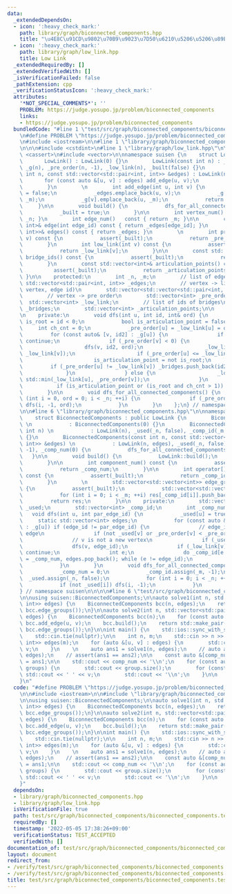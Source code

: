 ```yaml
---
data:
  _extendedDependsOn:
  - icon: ':heavy_check_mark:'
    path: library/graph/biconnected_components.hpp
    title: "\u4E8C\u91CD\u9802\u70B9\u9023\u7D50\u6210\u5206\u5206\u89E3"
  - icon: ':heavy_check_mark:'
    path: library/graph/low_link.hpp
    title: Low Link
  _extendedRequiredBy: []
  _extendedVerifiedWith: []
  _isVerificationFailed: false
  _pathExtension: cpp
  _verificationStatusIcon: ':heavy_check_mark:'
  attributes:
    '*NOT_SPECIAL_COMMENTS*': ''
    PROBLEM: https://judge.yosupo.jp/problem/biconnected_components
    links:
    - https://judge.yosupo.jp/problem/biconnected_components
  bundledCode: "#line 1 \"test/src/graph/biconnected_components/biconnected_components.test.cpp\"\
    \n#define PROBLEM \"https://judge.yosupo.jp/problem/biconnected_components\"\n\
    \n#include <iostream>\n\n#line 1 \"library/graph/biconnected_components.hpp\"\n\
    \n\n\n#include <cstdint>\n#line 1 \"library/graph/low_link.hpp\"\n\n\n\n#include\
    \ <cassert>\n#include <vector>\n\nnamespace suisen {\n    struct LowLink {\n \
    \       LowLink() : LowLink(0) {}\n        LowLink(const int n) : _n(n), _m(0),\
    \ _g(n), _pre_order(n, -1), _low_link(n), _built(false) {}\n        LowLink(const\
    \ int n, const std::vector<std::pair<int, int>> &edges) : LowLink(n) {\n     \
    \       for (const auto &[u, v] : edges) add_edge(u, v);\n            build();\n\
    \        }\n        \n        int add_edge(int u, int v) {\n            _built\
    \ = false;\n            _edges.emplace_back(u, v);\n            _g[u].emplace_back(v,\
    \ _m);\n            _g[v].emplace_back(u, _m);\n            return _m++;\n   \
    \     }\n\n        void build() {\n            dfs_for_all_connected_components();\n\
    \            _built = true;\n        }\n\n        int vertex_num() const { return\
    \ _n; }\n        int edge_num()   const { return _m; }\n\n        const std::pair<int,\
    \ int>& edge(int edge_id) const { return _edges[edge_id]; }\n        const std::vector<std::pair<int,\
    \ int>>& edges() const { return _edges; }\n        \n        int pre_order(int\
    \ v) const {\n            assert(_built);\n            return _pre_order[v];\n\
    \        }\n        int low_link(int v) const {\n            assert(_built);\n\
    \            return _low_link[v];\n        }\n\n        const std::vector<int>&\
    \ bridge_ids() const {\n            assert(_built);\n            return _bridges;\n\
    \        }\n        const std::vector<int>& articulation_points() const {\n  \
    \          assert(_built);\n            return _articulation_points;\n       \
    \ }\n\n    protected:\n        int _n, _m;\n        // list of edges\n       \
    \ std::vector<std::pair<int, int>> _edges;\n        // vertex -> list of (adjacent\
    \ vertex, edge id)\n        std::vector<std::vector<std::pair<int, int>>> _g;\n\
    \        // vertex -> pre order\n        std::vector<int> _pre_order;\n      \
    \  std::vector<int> _low_link;\n        // list of ids of bridges\n        std::vector<int>\
    \ _bridges;\n        std::vector<int> _articulation_points;\n\n        bool _built;\n\
    \n    private:\n        void dfs(int u, int id, int& ord) {\n            bool\
    \ is_root = id < 0;\n            bool is_articulation_point = false;\n       \
    \     int ch_cnt = 0;\n            _pre_order[u] = _low_link[u] = ord++;\n   \
    \         for (const auto& [v, id2] : _g[u]) {\n                if (id == id2)\
    \ continue;\n                if (_pre_order[v] < 0) {\n                    ++ch_cnt;\n\
    \                    dfs(v, id2, ord);\n                    _low_link[u] = std::min(_low_link[u],\
    \ _low_link[v]);\n                    if (_pre_order[u] <= _low_link[v]) {\n \
    \                       is_articulation_point = not is_root;\n               \
    \         if (_pre_order[u] != _low_link[v]) _bridges.push_back(id2);\n      \
    \              }\n                } else {\n                    _low_link[u] =\
    \ std::min(_low_link[u], _pre_order[v]);\n                }\n            }\n \
    \           if (is_articulation_point or (is_root and ch_cnt > 1)) _articulation_points.push_back(u);\n\
    \        }\n\n        void dfs_for_all_connected_components() {\n            for\
    \ (int i = 0, ord = 0; i < _n; ++i) {\n                if (_pre_order[i] < 0)\
    \ dfs(i, -1, ord);\n            }\n        }\n    };\n} // namespace suisen\n\n\
    \n\n#line 6 \"library/graph/biconnected_components.hpp\"\n\nnamespace suisen {\n\
    \    struct BiconnectedComponents : public LowLink {\n        BiconnectedComponents()\
    \ \n            : BiconnectedComponents(0) {}\n        BiconnectedComponents(const\
    \ int n) \n            : LowLink(n), _used(_n, false), _comp_id(_m, -1), _comp_num(0)\
    \ {}\n        BiconnectedComponents(const int n, const std::vector<std::pair<int,\
    \ int>> &edges) \n            : LowLink(n, edges), _used(_n, false), _comp_id(_m,\
    \ -1), _comp_num(0) {\n            dfs_for_all_connected_components();\n     \
    \   }\n\n        void build() {\n            LowLink::build();\n            dfs_for_all_connected_components();\n\
    \        }\n\n        int component_num() const {\n            assert(_built);\n\
    \            return _comp_num;\n        }\n\n        int operator[](int edge_id)\
    \ const {\n            assert(_built);\n            return _comp_id[edge_id];\n\
    \        }\n        \n        std::vector<std::vector<int>> edge_groups() const\
    \ {\n            assert(_built);\n            std::vector<std::vector<int>> res(component_num());\n\
    \            for (int i = 0; i < _m; ++i) res[_comp_id[i]].push_back(i);\n   \
    \         return res;\n        }\n\n    private:\n        std::vector<int8_t>\
    \ _used;\n        std::vector<int> _comp_id;\n        int _comp_num;\n\n     \
    \   void dfs(int u, int par_edge_id) {\n            _used[u] = true;\n       \
    \     static std::vector<int> edges;\n            for (const auto &[v, edge_id]\
    \ : _g[u]) if (edge_id != par_edge_id) {\n                // edge_id is a new\
    \ edge\n                if (not _used[v] or _pre_order[v] < _pre_order[u]) edges.push_back(edge_id);\n\
    \                // v is not a new vertex\n                if (_used[v]) continue;\n\
    \                dfs(v, edge_id);\n                if (_low_link[v] < _pre_order[u])\
    \ continue;\n                int e;\n                do _comp_id[e = edges.back()]\
    \ = _comp_num, edges.pop_back(); while (e != edge_id);\n                _comp_num++;\n\
    \            }\n        }\n        void dfs_for_all_connected_components() {\n\
    \            _comp_num = 0;\n            _comp_id.assign(_m, -1);\n          \
    \  _used.assign(_n, false);\n            for (int i = 0; i < _n; ++i) {\n    \
    \            if (not _used[i]) dfs(i, -1);\n            }\n        }\n    };\n\
    } // namespace suisen\n\n\n\n#line 6 \"test/src/graph/biconnected_components/biconnected_components.test.cpp\"\
    \n\nusing suisen::BiconnectedComponents;\n\nauto solve1(int n, std::vector<std::pair<int,\
    \ int>> edges) {\n    BiconnectedComponents bcc(n, edges);\n    return std::make_pair(bcc.component_num(),\
    \ bcc.edge_groups());\n}\n\nauto solve2(int n, std::vector<std::pair<int, int>>\
    \ edges) {\n    BiconnectedComponents bcc(n);\n    for (const auto &[u, v] : edges)\
    \ bcc.add_edge(u, v);\n    bcc.build();\n    return std::make_pair(bcc.component_num(),\
    \ bcc.edge_groups());\n}\n\nint main() {\n    std::ios::sync_with_stdio(false);\n\
    \    std::cin.tie(nullptr);\n\n    int n, m;\n    std::cin >> n >> m;\n\n    std::vector<std::pair<int,\
    \ int>> edges(m);\n    for (auto &[u, v] : edges) {\n        std::cin >> u >>\
    \ v;\n    }\n    \n    auto ans1 = solve1(n, edges);\n    // auto ans2 = solve2(n,\
    \ edges);\n    // assert(ans1 == ans2);\n\n    const auto &[comp_num, groups]\
    \ = ans1;\n\n    std::cout << comp_num << '\\n';\n    for (const auto &group :\
    \ groups) {\n        std::cout << group.size();\n        for (const int v : group)\
    \ std::cout << ' ' << v;\n        std::cout << '\\n';\n    }\n\n    return 0;\n\
    }\n"
  code: "#define PROBLEM \"https://judge.yosupo.jp/problem/biconnected_components\"\
    \n\n#include <iostream>\n\n#include \"library/graph/biconnected_components.hpp\"\
    \n\nusing suisen::BiconnectedComponents;\n\nauto solve1(int n, std::vector<std::pair<int,\
    \ int>> edges) {\n    BiconnectedComponents bcc(n, edges);\n    return std::make_pair(bcc.component_num(),\
    \ bcc.edge_groups());\n}\n\nauto solve2(int n, std::vector<std::pair<int, int>>\
    \ edges) {\n    BiconnectedComponents bcc(n);\n    for (const auto &[u, v] : edges)\
    \ bcc.add_edge(u, v);\n    bcc.build();\n    return std::make_pair(bcc.component_num(),\
    \ bcc.edge_groups());\n}\n\nint main() {\n    std::ios::sync_with_stdio(false);\n\
    \    std::cin.tie(nullptr);\n\n    int n, m;\n    std::cin >> n >> m;\n\n    std::vector<std::pair<int,\
    \ int>> edges(m);\n    for (auto &[u, v] : edges) {\n        std::cin >> u >>\
    \ v;\n    }\n    \n    auto ans1 = solve1(n, edges);\n    // auto ans2 = solve2(n,\
    \ edges);\n    // assert(ans1 == ans2);\n\n    const auto &[comp_num, groups]\
    \ = ans1;\n\n    std::cout << comp_num << '\\n';\n    for (const auto &group :\
    \ groups) {\n        std::cout << group.size();\n        for (const int v : group)\
    \ std::cout << ' ' << v;\n        std::cout << '\\n';\n    }\n\n    return 0;\n\
    }"
  dependsOn:
  - library/graph/biconnected_components.hpp
  - library/graph/low_link.hpp
  isVerificationFile: true
  path: test/src/graph/biconnected_components/biconnected_components.test.cpp
  requiredBy: []
  timestamp: '2022-05-05 17:38:26+09:00'
  verificationStatus: TEST_ACCEPTED
  verifiedWith: []
documentation_of: test/src/graph/biconnected_components/biconnected_components.test.cpp
layout: document
redirect_from:
- /verify/test/src/graph/biconnected_components/biconnected_components.test.cpp
- /verify/test/src/graph/biconnected_components/biconnected_components.test.cpp.html
title: test/src/graph/biconnected_components/biconnected_components.test.cpp
---
```

